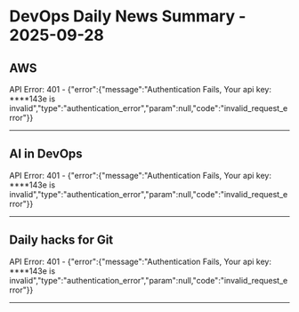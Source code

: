 # DevOps Daily News Summary - 2025-09-28

## AWS

API Error: 401 - {"error":{"message":"Authentication Fails, Your api key: ****143e is invalid","type":"authentication_error","param":null,"code":"invalid_request_error"}}

---

## AI in DevOps

API Error: 401 - {"error":{"message":"Authentication Fails, Your api key: ****143e is invalid","type":"authentication_error","param":null,"code":"invalid_request_error"}}

---

## Daily hacks for Git

API Error: 401 - {"error":{"message":"Authentication Fails, Your api key: ****143e is invalid","type":"authentication_error","param":null,"code":"invalid_request_error"}}

---

